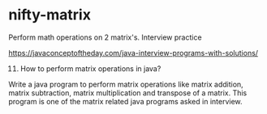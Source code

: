 # nifty-matrix
Perform math operations on 2 matrix's.  Interview practice


https://javaconceptoftheday.com/java-interview-programs-with-solutions/

11) How to perform matrix operations in java?

Write a java program to perform matrix operations like matrix addition, matrix subtraction, matrix multiplication and transpose of a matrix. This program is one of the matrix related java programs asked in interview.

